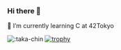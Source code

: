 ### Hi there 👋
🌱 I’m currently learning C at 42Tokyo

![:taka-chin](https://count.getloli.com/get/@:ntaka-chin?theme=asoul)
[![trophy](https://github-profile-trophy.vercel.app/?username=taka-chin&theme=onedark)](https://github.com/ryo-ma/github-profile-trophy)
<!--
**taka-chin/taka-chin** is a ✨ _special_ ✨ repository because its `README.md` (this file) appears on your GitHub profile.

Here are some ideas to get you started:

- 🔭 I’m currently working on ...
- 🌱 I’m currently learning ...
- 👯 I’m looking to collaborate on ...
- 🤔 I’m looking for help with ...
- 💬 Ask me about ...
- 📫 How to reach me: ...
- 😄 Pronouns: ...
- ⚡ Fun fact: ...
-->
